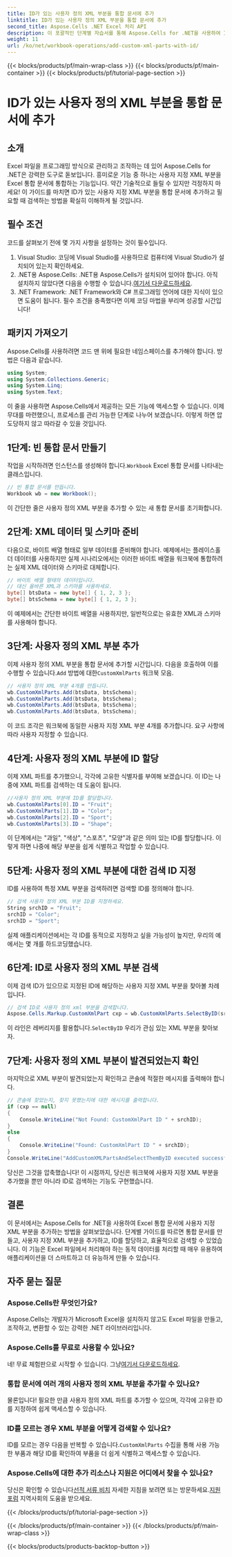 ```yaml
---
title: ID가 있는 사용자 정의 XML 부분을 통합 문서에 추가
linktitle: ID가 있는 사용자 정의 XML 부분을 통합 문서에 추가
second_title: Aspose.Cells .NET Excel 처리 API
description: 이 포괄적인 단계별 자습서를 통해 Aspose.Cells for .NET을 사용하여 ID가 있는 사용자 지정 XML 부분을 Excel 통합 문서에 추가하는 방법을 알아보세요.
weight: 11
url: /ko/net/workbook-operations/add-custom-xml-parts-with-id/
---
```


{{< blocks/products/pf/main-wrap-class >}}
{{< blocks/products/pf/main-container >}}
{{< blocks/products/pf/tutorial-page-section >}}

# ID가 있는 사용자 정의 XML 부분을 통합 문서에 추가

## 소개
Excel 파일을 프로그래밍 방식으로 관리하고 조작하는 데 있어 Aspose.Cells for .NET은 강력한 도구로 돋보입니다. 흥미로운 기능 중 하나는 사용자 지정 XML 부분을 Excel 통합 문서에 통합하는 기능입니다. 약간 기술적으로 들릴 수 있지만 걱정하지 마세요! 이 가이드를 마치면 ID가 있는 사용자 지정 XML 부분을 통합 문서에 추가하고 필요할 때 검색하는 방법을 확실히 이해하게 될 것입니다. 
## 필수 조건
코드를 살펴보기 전에 몇 가지 사항을 설정하는 것이 필수입니다.
1. Visual Studio: 코딩에 Visual Studio를 사용하므로 컴퓨터에 Visual Studio가 설치되어 있는지 확인하세요.
2.  .NET용 Aspose.Cells: .NET용 Aspose.Cells가 설치되어 있어야 합니다. 아직 설치하지 않았다면 다음을 수행할 수 있습니다.[여기서 다운로드하세요](https://releases.aspose.com/cells/net/).
3. .NET Framework: .NET Framework와 C# 프로그래밍 언어에 대한 지식이 있으면 도움이 됩니다. 
필수 조건을 충족했다면 이제 코딩 마법을 부리며 성공할 시간입니다!
## 패키지 가져오기
Aspose.Cells를 사용하려면 코드 맨 위에 필요한 네임스페이스를 추가해야 합니다. 방법은 다음과 같습니다.
```csharp
using System;
using System.Collections.Generic;
using System.Linq;
using System.Text;
```
이 줄을 사용하면 Aspose.Cells에서 제공하는 모든 기능에 액세스할 수 있습니다.
이제 무대를 마련했으니, 프로세스를 관리 가능한 단계로 나누어 보겠습니다. 이렇게 하면 압도당하지 않고 따라갈 수 있을 것입니다. 
## 1단계: 빈 통합 문서 만들기
 작업을 시작하려면 인스턴스를 생성해야 합니다.`Workbook` Excel 통합 문서를 나타내는 클래스입니다.
```csharp
// 빈 통합 문서를 만듭니다.
Workbook wb = new Workbook();
```
이 간단한 줄은 사용자 정의 XML 부분을 추가할 수 있는 새 통합 문서를 초기화합니다.
## 2단계: XML 데이터 및 스키마 준비
다음으로, 바이트 배열 형태로 일부 데이터를 준비해야 합니다. 예제에서는 플레이스홀더 데이터를 사용하지만 실제 시나리오에서는 이러한 바이트 배열을 워크북에 통합하려는 실제 XML 데이터와 스키마로 대체합니다.
```csharp
// 바이트 배열 형태의 데이터입니다.
// 대신 올바른 XML과 스키마를 사용하세요.
byte[] btsData = new byte[] { 1, 2, 3 };
byte[] btsSchema = new byte[] { 1, 2, 3 };
```
이 예제에서는 간단한 바이트 배열을 사용하지만, 일반적으로는 유효한 XML과 스키마를 사용해야 합니다.
## 3단계: 사용자 정의 XML 부분 추가
 이제 사용자 정의 XML 부분을 통합 문서에 추가할 시간입니다. 다음을 호출하여 이를 수행할 수 있습니다.`Add` 방법에 대한`CustomXmlParts` 워크북 모음.
```csharp
// 사용자 정의 XML 부분 4개를 만듭니다.
wb.CustomXmlParts.Add(btsData, btsSchema);
wb.CustomXmlParts.Add(btsData, btsSchema);
wb.CustomXmlParts.Add(btsData, btsSchema);
wb.CustomXmlParts.Add(btsData, btsSchema);
```
이 코드 조각은 워크북에 동일한 사용자 지정 XML 부분 4개를 추가합니다. 요구 사항에 따라 사용자 지정할 수 있습니다.
## 4단계: 사용자 정의 XML 부분에 ID 할당
이제 XML 파트를 추가했으니, 각각에 고유한 식별자를 부여해 보겠습니다. 이 ID는 나중에 XML 파트를 검색하는 데 도움이 됩니다.
```csharp
//사용자 정의 XML 부분에 ID를 할당합니다.
wb.CustomXmlParts[0].ID = "Fruit";
wb.CustomXmlParts[1].ID = "Color";
wb.CustomXmlParts[2].ID = "Sport";
wb.CustomXmlParts[3].ID = "Shape";
```
이 단계에서는 "과일", "색상", "스포츠", "모양"과 같은 의미 있는 ID를 할당합니다. 이렇게 하면 나중에 해당 부분을 쉽게 식별하고 작업할 수 있습니다.
## 5단계: 사용자 정의 XML 부분에 대한 검색 ID 지정
ID를 사용하여 특정 XML 부분을 검색하려면 검색할 ID를 정의해야 합니다.
```csharp
// 검색 사용자 정의 XML 부분 ID를 지정하세요.
String srchID = "Fruit";
srchID = "Color";
srchID = "Sport";
```
실제 애플리케이션에서는 각 ID를 동적으로 지정하고 싶을 가능성이 높지만, 우리의 예에서는 몇 개를 하드코딩했습니다.
## 6단계: ID로 사용자 정의 XML 부분 검색
이제 검색 ID가 있으므로 지정된 ID에 해당하는 사용자 지정 XML 부분을 찾아볼 차례입니다.
```csharp
// 검색 ID로 사용자 정의 xml 부분을 검색합니다.
Aspose.Cells.Markup.CustomXmlPart cxp = wb.CustomXmlParts.SelectByID(srchID);
```
 이 라인은 레버리지를 활용합니다.`SelectByID` 우리가 관심 있는 XML 부분을 찾아보자.
## 7단계: 사용자 정의 XML 부분이 발견되었는지 확인
마지막으로 XML 부분이 발견되었는지 확인하고 콘솔에 적절한 메시지를 출력해야 합니다.
```csharp
// 콘솔에 찾았는지, 찾지 못했는지에 대한 메시지를 출력합니다.
if (cxp == null)
{
    Console.WriteLine("Not Found: CustomXmlPart ID " + srchID);
}
else
{
    Console.WriteLine("Found: CustomXmlPart ID " + srchID);
}
Console.WriteLine("AddCustomXMLPartsAndSelectThemByID executed successfully.");
```
당신은 그것을 압축했습니다! 이 시점까지, 당신은 워크북에 사용자 지정 XML 부분을 추가했을 뿐만 아니라 ID로 검색하는 기능도 구현했습니다.
## 결론
이 문서에서는 Aspose.Cells for .NET을 사용하여 Excel 통합 문서에 사용자 지정 XML 부분을 추가하는 방법을 살펴보았습니다. 단계별 가이드를 따르면 통합 문서를 만들고, 사용자 지정 XML 부분을 추가하고, ID를 할당하고, 효율적으로 검색할 수 있었습니다. 이 기능은 Excel 파일에서 처리해야 하는 동적 데이터를 처리할 때 매우 유용하여 애플리케이션을 더 스마트하고 더 유능하게 만들 수 있습니다. 
## 자주 묻는 질문
### Aspose.Cells란 무엇인가요?  
Aspose.Cells는 개발자가 Microsoft Excel을 설치하지 않고도 Excel 파일을 만들고, 조작하고, 변환할 수 있는 강력한 .NET 라이브러리입니다.
### Aspose.Cells를 무료로 사용할 수 있나요?  
 네! 무료 체험판으로 시작할 수 있습니다. 그냥[여기서 다운로드하세요](https://releases.aspose.com/).
### 통합 문서에 여러 개의 사용자 정의 XML 부분을 추가할 수 있나요?  
물론입니다! 필요한 만큼 사용자 정의 XML 파트를 추가할 수 있으며, 각각에 고유한 ID를 지정하여 쉽게 액세스할 수 있습니다.
### ID를 모르는 경우 XML 부분을 어떻게 검색할 수 있나요?  
 ID를 모르는 경우 다음을 반복할 수 있습니다.`CustomXmlParts` 수집을 통해 사용 가능한 부품과 해당 ID를 확인하여 부품을 더 쉽게 식별하고 액세스할 수 있습니다.
### Aspose.Cells에 대한 추가 리소스나 지원은 어디에서 찾을 수 있나요?  
 당신은 확인할 수 있습니다[선적 서류 비치](https://reference.aspose.com/cells/net/) 자세한 지침을 보려면 또는 방문하세요.[지원 포럼](https://forum.aspose.com/c/cells/9) 지역사회의 도움을 받으세요.

{{< /blocks/products/pf/tutorial-page-section >}}

{{< /blocks/products/pf/main-container >}}
{{< /blocks/products/pf/main-wrap-class >}}

{{< blocks/products/products-backtop-button >}}
